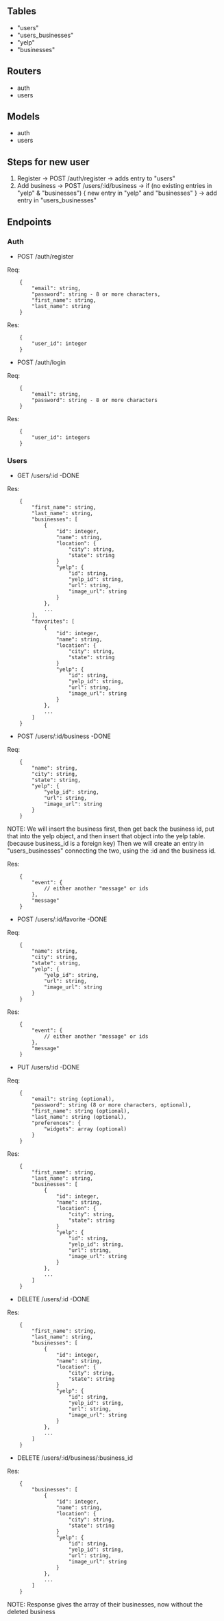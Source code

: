 ## Tables

- "users"
- "users_businesses"
- "yelp"
- "businesses"

## Routers

- auth
- users

## Models

- auth
- users

## Steps for new user

1. Register -> POST /auth/register -> adds entry to "users"
2. Add business -> POST /users/:id/business -> if (no existing entries in "yelp" & "businesses") { new entry in "yelp" and "businesses" } -> add entry in "users_businesses"

## Endpoints

### Auth

- POST /auth/register

Req:

```
    {
        "email": string,
        "password": string - 8 or more characters,
        "first_name": string,
        "last_name": string
    }
```

Res:

```
    {
        "user_id": integer
    }
```

- POST /auth/login

Req:

```
    {
        "email": string,
        "password": string - 8 or more characters
    }
```

Res:

```
    {
        "user_id": integers
    }
```

### Users

- GET /users/:id -DONE

Res:

```
    {
        "first_name": string,
        "last_name": string,
        "businesses": [
            {
                "id": integer,
                "name": string,
                "location": {
                    "city": string,
                    "state": string
                }
                "yelp": {
                    "id": string,
                    "yelp_id": string,
                    "url": string,
                    "image_url": string
                }
            },
            ...
        ],
        "favorites": [
            {
                "id": integer,
                "name": string,
                "location": {
                    "city": string,
                    "state": string
                }
                "yelp": {
                    "id": string,
                    "yelp_id": string,
                    "url": string,
                    "image_url": string
                }
            },
            ...
        ]
    }
```

- POST /users/:id/business -DONE

Req:

```
    {
        "name": string,
        "city": string,
        "state": string,
        "yelp": {
            "yelp_id": string,
            "url": string,
            "image_url": string
        }
    }
```

NOTE: We will insert the business first, then get back the business id, put that into the yelp object, and then insert that object into the yelp table. (because business_id is a foreign key) Then we will create an entry in "users_businesses" connecting the two, using the :id and the business id.

Res:

```
    {
        "event": {
            // either another "message" or ids
        },
        "message"
    }
```

- POST /users/:id/favorite -DONE

Req:

```
    {
        "name": string,
        "city": string,
        "state": string,
        "yelp": {
            "yelp_id": string,
            "url": string,
            "image_url": string
        }
    }
```

Res:

```
    {
        "event": {
            // either another "message" or ids
        },
        "message"
    }
```


- PUT /users/:id -DONE

Req:

```
    {
        "email": string (optional),
        "password": string (8 or more characters, optional),
        "first_name": string (optional),
        "last_name": string (optional),
        "preferences": {
            "widgets": array (optional)
        }
    }
```

Res:

```
    {
        "first_name": string,
        "last_name": string,
        "businesses": [
            {
                "id": integer,
                "name": string,
                "location": {
                    "city": string,
                    "state": string
                }
                "yelp": {
                    "id": string,
                    "yelp_id": string,
                    "url": string,
                    "image_url": string
                }
            },
            ...
        ]
    }
```

- DELETE /users/:id -DONE

Res:

```
    {
        "first_name": string,
        "last_name": string,
        "businesses": [
            {
                "id": integer,
                "name": string,
                "location": {
                    "city": string,
                    "state": string
                }
                "yelp": {
                    "id": string,
                    "yelp_id": string,
                    "url": string,
                    "image_url": string
                }
            },
            ...
        ]
    }
```

- DELETE /users/:id/business/:business_id

Res:

```
    {
        "businesses": [
            {
                "id": integer,
                "name": string,
                "location": {
                    "city": string,
                    "state": string
                }
                "yelp": {
                    "id": string,
                    "yelp_id": string,
                    "url": string,
                    "image_url": string
                }
            },
            ...
        ]
    }
```

NOTE: Response gives the array of their businesses, now without the deleted business
